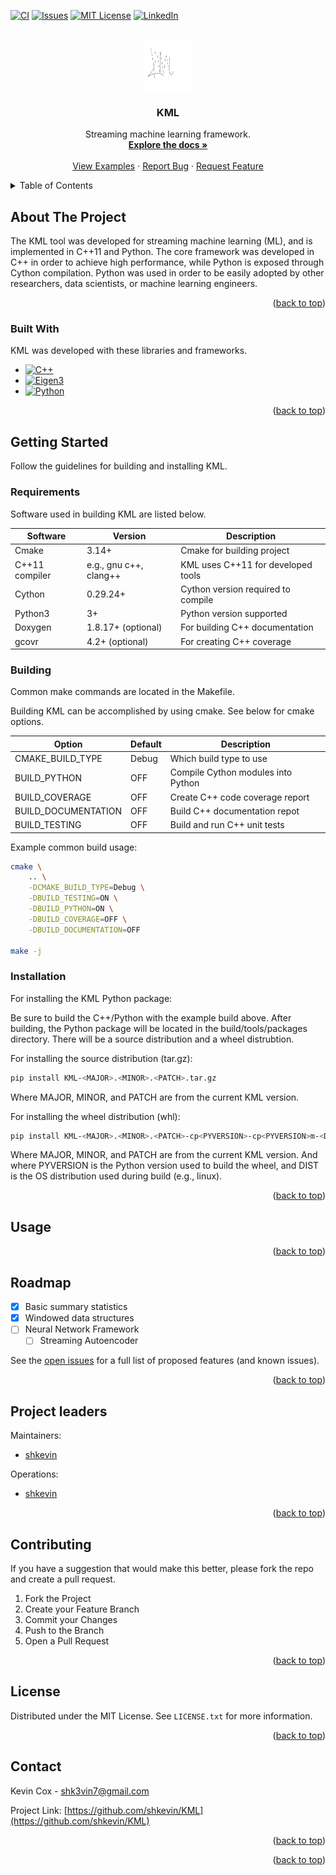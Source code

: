 <!--Adapted from https://github.com/othneildrew/Best-README-Template/blob/master/README.md-->
<a name="readme-top"></a>

<!-- PROJECT SHIELDS -->
[![CI](https://github.com/shkevin/KML/actions/workflows/build.yml/badge.svg)](https://github.com/shkevin/KML/actions/workflows/build.yml)
[![Issues][issues-shield]][issues-url]
[![MIT License][license-shield]][license-url]
[![LinkedIn][linkedin-shield]][linkedin-url]

<!-- [![Contributors][contributors-shield]][contributors-url] -->
<!-- [![Forks][forks-shield]][forks-url] -->
<!-- [![Stargazers][stars-shield]][stars-url] -->

<!-- PROJECT LOGO -->
<br />
<div align="center">
  <a href="https://github.com/shkevin/KML">
    <img src="doc/images/logo.png" alt="Logo" width="80" height="80">
  </a>

  <h3 align="center">KML</h3>

  <p align="center">
    Streaming machine learning framework.
    <br />
    <a href="https://github.com/shkevin/KML"><strong>Explore the docs »</strong></a>
    <br />
    <br />
    <a href="https://github.com/shkevin/KML/tools/python/notebooks">View Examples</a>
    ·
    <a href="https://github.com/shkevin/KML/issues">Report Bug</a>
    ·
    <a href="https://github.com/shkevin/KML/issues">Request Feature</a>
  </p>
</div>

<!-- TABLE OF CONTENTS -->
<details>
  <summary>Table of Contents</summary>
  <ol>
    <li>
      <a href="#about-the-project">About The Project</a>
      <ul>
        <li><a href="#built-with">Built With</a></li>
      </ul>
    </li>
    <li>
      <a href="#getting-started">Getting Started</a>
      <ul>
        <li><a href="#prerequisites">Prerequisites</a></li>
        <li><a href="#installation">Installation</a></li>
      </ul>
    </li>
    <li><a href="#usage">Usage</a></li>
    <li><a href="#roadmap">Roadmap</a></li>
    <li><a href="#contributing">Contributing</a></li>
    <li><a href="#license">License</a></li>
    <li><a href="#contact">Contact</a></li>
    <!-- <li><a href="#acknowledgments">Acknowledgments</a></li> -->
  </ol>
</details>

<!-- ABOUT THE PROJECT -->
## About The Project

The KML tool was developed for streaming machine learning (ML), and is implemented in C++11 and Python. The core framework was developed in C++
in order to achieve high performance, while Python is exposed through Cython compilation. Python was used in order to be easily adopted by
other researchers, data scientists, or machine learning engineers.

<p align="right">(<a href="#readme-top">back to top</a>)</p>

### Built With

KML was developed with these libraries and frameworks.

* [![C++][cpp-shield]][cpp-url]
* [![Eigen3][eigen-shield]][eigen-url]
* [![Python][python-shield]][python-url]

<p align="right">(<a href="#readme-top">back to top</a>)</p>

<!-- GETTING STARTED -->
## Getting Started

Follow the guidelines for building and installing KML.

### Requirements

Software used in building KML are listed below.

|Software       |Version                |Description                        |
|---------------|-----------------------|-----------------------------------|
|Cmake          |3.14+                  |Cmake for building project         |
|C++11 compiler |e.g., gnu c++, clang++ |KML uses C++11 for developed tools |
|Cython         |0.29.24+               |Cython version required to compile |
|Python3        |3+                     |Python version supported           |
|Doxygen        |1.8.17+ (optional)     |For building C++ documentation     |
|gcovr          |4.2+    (optional)     |For creating C++ coverage          |

### Building

Common make commands are located in the Makefile.

Building KML can be accomplished by using cmake. See below for cmake options.

|Option              |Default |Description                        |
|--------------------|--------|-----------------------------------|
|CMAKE_BUILD_TYPE    |Debug   |Which build type to use            |
|BUILD_PYTHON        |OFF     |Compile Cython modules into Python |
|BUILD_COVERAGE      |OFF     |Create C++ code coverage report    |
|BUILD_DOCUMENTATION |OFF     |Build C++ documentation repot      |
|BUILD_TESTING       |OFF     |Build and run C++ unit tests       |

Example common build usage:

```bash
cmake \
    .. \
    -DCMAKE_BUILD_TYPE=Debug \
    -DBUILD_TESTING=ON \
    -DBUILD_PYTHON=ON \
    -DBUILD_COVERAGE=OFF \
    -DBUILD_DOCUMENTATION=OFF

make -j
```

### Installation

For installing the KML Python package:

Be sure to build the C++/Python with the example build above. After building, the Python package will be located
in the build/tools/packages directory. There will be a source distribution and a wheel distrubtion.

For installing the source distribution (tar.gz):

```bash
pip install KML-<MAJOR>.<MINOR>.<PATCH>.tar.gz
```

Where MAJOR, MINOR, and PATCH are from the current KML version.

For installing the wheel distribution (whl):

```bash
pip install KML-<MAJOR>.<MINOR>.<PATCH>-cp<PYVERSION>-cp<PYVERSION>m-<DIST>.whl
```

Where MAJOR, MINOR, and PATCH are from the current KML version. And where PYVERSION is the Python version
used to build the wheel, and DIST is the OS distribution used during build (e.g., linux).

<p align="right">(<a href="#readme-top">back to top</a>)</p>

<!-- USAGE EXAMPLES -->
## Usage

<p align="right">(<a href="#readme-top">back to top</a>)</p>

<!-- ROADMAP -->
## Roadmap

- [X] Basic summary statistics
- [X] Windowed data structures
- [ ] Neural Network Framework
	- [ ] Streaming Autoencoder

See the [open issues](https://github.com/shkevin/KML/issues) for a full list of proposed features (and known issues).

<p align="right">(<a href="#readme-top">back to top</a>)</p>

<!-- CONTRIBUTING -->
## Project leaders

Maintainers:

- [shkevin](https://github.com/shkevin)

Operations:

- [shkevin](https://github.com/shkevin)

<p align="right">(<a href="#readme-top">back to top</a>)</p>

<!-- CONTRIBUTING -->
## Contributing

If you have a suggestion that would make this better, please fork the repo and create a pull request.

1. Fork the Project
2. Create your Feature Branch
3. Commit your Changes
4. Push to the Branch
5. Open a Pull Request

<p align="right">(<a href="#readme-top">back to top</a>)</p>

<!-- LICENSE -->
## License

Distributed under the MIT License. See `LICENSE.txt` for more information.

<p align="right">(<a href="#readme-top">back to top</a>)</p>

<!-- CONTACT -->
## Contact

Kevin Cox - shk3vin7@gmail.com

Project Link: [https://github.com/shkevin/KML](https://github.com/shkevin/KML)

<p align="right">(<a href="#readme-top">back to top</a>)</p>

<!-- ACKNOWLEDGMENTS -->
<!-- ## Acknowledgments -->

<p align="right">(<a href="#readme-top">back to top</a>)</p>

<!-- MARKDOWN LINKS & IMAGES -->
<!-- [contributors-shield]: https://img.shields.io/github/contributors/shkevin/KML -->
<!-- [contributors-url]: https://github.com/shkevin/KML/graphs/contributors -->
<!-- [forks-shield]: https://img.shields.io/github/forks/shkevin/KML -->
<!-- [forks-url]: https://github.com/shkevin/KML/network/members -->
<!-- [stars-shield]: https://img.shields.io/github/stars/shkevin/shields -->
<!-- [stars-url]: https://github.com/shkevin/KML/stargazers -->
<!-- [issues-shield]: https://img.shields.io/github/issues/shkevin/KML -->
<!-- [issues-url]: https://github.com/shkevin/KML/issues -->
<!-- [license-shield]: https://img.shields.io/github/license/shkevin/KML -->
<!-- [license-url]: https://github.com/shkevin/KML/blob/master/LICENSE.txt -->
<!-- [linkedin-shield]: https://img.shields.io/badge/-LinkedIn-black.svg?color=Blue&style=social&logo=linkedin&colorB=555 -->
<!-- [linkedin-url]: https://www.linkedin.com/in/kevin-cox-640334195/ -->
<!-- [cpp-shield]: https://img.shields.io/badge/-C++11-00599C?logo=cplusplus&logoColor=white&style=flat&labelColor=black -->
<!-- [cpp-url]: https://isocpp.org/wiki/faq/cpp11 -->
<!-- [python-shield]: https://img.shields.io/badge/-Python3-3776AB?logo=python&logoColor=white&style=flat&labelColor=black&color=yellowgreen -->
<!-- [python-url]: https://www.python.org/ -->
<!-- [eigen-shield]: https://img.shields.io/badge/-Eigen3-00599C?logo=cplusplus&logoColor=white&style=flat&labelColor=black&color=9cf -->
<!-- [eigen-url]: https://eigen.tuxfamily.org/index.php?title=Main_Page -->

[contributors-shield]: http://192.168.1.54:32790/github/contributors/shkevin/KML
[contributors-url]: https://github.com/shkevin/KML/graphs/contributors
[forks-shield]: http://192.168.1.54:32790/github/forks/shkevin/KML
[forks-url]: https://github.com/shkevin/KML/network/members
[stars-shield]: http://192.168.1.54:32790/github/stars/shkevin/shields
[stars-url]: https://github.com/shkevin/KML/stargazers
[issues-shield]: http://192.168.1.54:32790/github/issues/shkevin/KML
[issues-url]: https://github.com/shkevin/KML/issues
[license-shield]: http://192.168.1.54:32790/github/license/shkevin/KML
[license-url]: https://github.com/shkevin/KML/blob/master/LICENSE.txt
[linkedin-shield]: http://192.168.1.54:32790/badge/-LinkedIn-black.svg?color=Blue&style=social&logo=linkedin&colorB=555
[linkedin-url]: https://www.linkedin.com/in/kevin-cox-640334195/
[cpp-shield]: http://192.168.1.54:32790/badge/-C++11-00599C?logo=cplusplus&logoColor=white&style=flat&labelColor=black
[cpp-url]: https://isocpp.org/wiki/faq/cpp11
[python-shield]: http://192.168.1.54:32790/badge/-Python3-3776AB?logo=python&logoColor=white&style=flat&labelColor=black&color=yellowgreen
[python-url]: https://www.python.org/
[eigen-shield]: http://192.168.1.54:32790/badge/-Eigen3-00599C?logo=cplusplus&logoColor=white&style=flat&labelColor=black&color=9cf
[eigen-url]: https://eigen.tuxfamily.org/index.php?title=Main_Page
<!-- [product-screenshot]: images/screenshot.png -->
